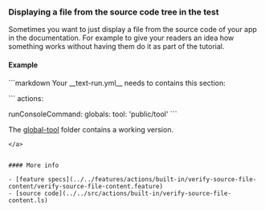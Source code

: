 ### Displaying a file from the source code tree in the test

Sometimes you want to just display a file from the source code of your app in the documentation.
For example to give your readers an idea how something works
without having them do it as part of the tutorial.


#### Example

<a class="tr_runMarkdownInTextrun">
```markdown
<a class="tr_verifySourceFileContent">
Your __text-run.yml__ needs to contains this section:

`​``
actions:

  runConsoleCommand:
    globals:
      tool: 'public/tool'
`​``

The
[global-tool](examples/global-tool)
folder contains a working version.
</a>
```
</a>


#### More info

- [feature specs](../../features/actions/built-in/verify-source-file-content/verify-source-file-content.feature)
- [source code](../../src/actions/built-in/verify-source-file-content.ls)
